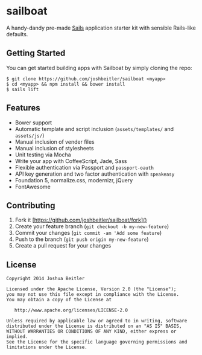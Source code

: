 # sailboat

A handy-dandy pre-made [Sails](http://sailsjs.org) application starter kit with
sensible Rails-like defaults.

## Getting Started
You can get started building apps with Sailboat by simply cloning the repo:
```
$ git clone https://github.com/joshbeitler/sailboat <myapp>
$ cd <myapp> && npm install && bower install
$ sails lift
```

## Features
- Bower support
- Automatic template and script inclusion (`assets/templates/` and `assets/js/`)
- Manual inclusion of vender files
- Manual inclusion of stylesheets
- Unit testing via Mocha
- Write your app with CoffeeScript, Jade, Sass
- Flexible authentication via Passport and `passport-oauth`
- API key generation and two factor authentication with `speakeasy`
- Foundation 5, normalize.css, modernizr, jQuery
- FontAwesome

## Contributing
1. Fork it [https://github.com/joshbeitler/sailboat/fork]()
2. Create your feature branch (`git checkout -b my-new-feature`)
3. Commit your changes (`git commit -am 'Add some feature`)
4. Push to the branch (`git push origin my-new-feature`)
5. Create a pull request for your changes

## License
```
Copyright 2014 Joshua Beitler

Licensed under the Apache License, Version 2.0 (the "License");
you may not use this file except in compliance with the License.
You may obtain a copy of the License at

   http://www.apache.org/licenses/LICENSE-2.0

Unless required by applicable law or agreed to in writing, software
distributed under the License is distributed on an "AS IS" BASIS,
WITHOUT WARRANTIES OR CONDITIONS OF ANY KIND, either express or implied.
See the License for the specific language governing permissions and
limitations under the License.
```

